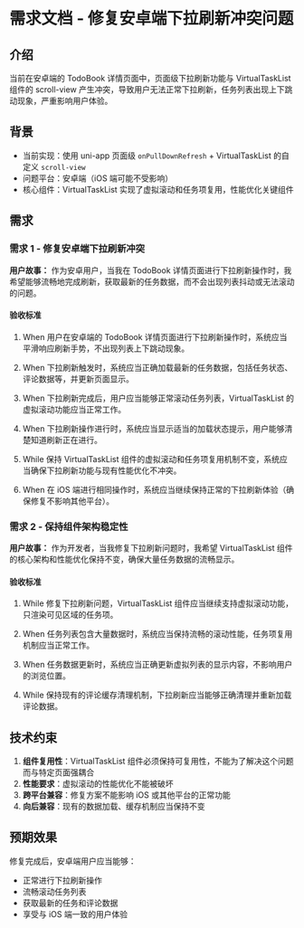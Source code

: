 # 需求文档 - 修复安卓端下拉刷新冲突问题

## 介绍

当前在安卓端的 TodoBook 详情页面中，页面级下拉刷新功能与 VirtualTaskList 组件的 scroll-view 产生冲突，导致用户无法正常下拉刷新，任务列表出现上下跳动现象，严重影响用户体验。

## 背景

- 当前实现：使用 uni-app 页面级 `onPullDownRefresh` + VirtualTaskList 的自定义 `scroll-view`
- 问题平台：安卓端（iOS 端可能不受影响）
- 核心组件：VirtualTaskList 实现了虚拟滚动和任务项复用，性能优化关键组件

## 需求

### 需求 1 - 修复安卓端下拉刷新冲突

**用户故事：** 作为安卓用户，当我在 TodoBook 详情页面进行下拉刷新操作时，我希望能够流畅地完成刷新，获取最新的任务数据，而不会出现列表抖动或无法滚动的问题。

#### 验收标准

1. When 用户在安卓端的 TodoBook 详情页面进行下拉刷新操作时，系统应当平滑响应刷新手势，不出现列表上下跳动现象。

2. When 下拉刷新触发时，系统应当正确加载最新的任务数据，包括任务状态、评论数据等，并更新页面显示。

3. When 下拉刷新完成后，用户应当能够正常滚动任务列表，VirtualTaskList 的虚拟滚动功能应当正常工作。

4. When 下拉刷新操作进行时，系统应当显示适当的加载状态提示，用户能够清楚知道刷新正在进行。

5. While 保持 VirtualTaskList 组件的虚拟滚动和任务项复用机制不变，系统应当确保下拉刷新功能与现有性能优化不冲突。

6. When 在 iOS 端进行相同操作时，系统应当继续保持正常的下拉刷新体验（确保修复不影响其他平台）。

### 需求 2 - 保持组件架构稳定性

**用户故事：** 作为开发者，当我修复下拉刷新问题时，我希望 VirtualTaskList 组件的核心架构和性能优化保持不变，确保大量任务数据的流畅显示。

#### 验收标准

1. While 修复下拉刷新问题，VirtualTaskList 组件应当继续支持虚拟滚动功能，只渲染可见区域的任务项。

2. When 任务列表包含大量数据时，系统应当保持流畅的滚动性能，任务项复用机制应当正常工作。

3. When 任务数据更新时，系统应当正确更新虚拟列表的显示内容，不影响用户的浏览位置。

4. While 保持现有的评论缓存清理机制，下拉刷新应当能够正确清理并重新加载评论数据。

## 技术约束

1. **组件复用性**：VirtualTaskList 组件必须保持可复用性，不能为了解决这个问题而与特定页面强耦合
2. **性能要求**：虚拟滚动的性能优化不能被破坏
3. **跨平台兼容**：修复方案不能影响 iOS 或其他平台的正常功能
4. **向后兼容**：现有的数据加载、缓存机制应当保持不变

## 预期效果

修复完成后，安卓端用户应当能够：
- 正常进行下拉刷新操作
- 流畅滚动任务列表
- 获取最新的任务和评论数据
- 享受与 iOS 端一致的用户体验